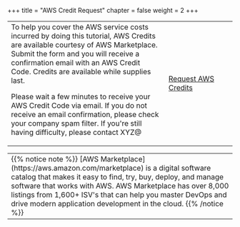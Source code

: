 +++
title = "AWS Credit Request"
chapter = false
weight = 2
+++

<table class="credit" style="width:100%">
<tr class="credit">
  <td class="credit" style="width:70%">To help you cover the AWS service costs incurred by doing this tutorial,
AWS Credits are available courtesy of AWS Marketplace. Submit the form and you
will receive a confirmation email with an AWS Credit Code. Credits are 
available while supplies last.
            
Please wait a few minutes to receive your AWS Credit Code via email. If you do 
not receive an email confirmation, please check your company spam filter.
If you're still having difficulty, please contact XYZ@
   </td>
  <td class="credit" style="width:30%"> <a href="https://www.google.com" target="_blank" class="credit-btn">Request AWS Credits</a>  </td>
</table>

<table class="credit">
<tr class="credit"><td class="credit" style="width:100%">
{{% notice note %}}
[AWS Marketplace](https://aws.amazon.com/marketplace) is a digital software catalog that makes it easy to find, try, buy, deploy, and manage 
software that works with AWS. AWS Marketplace has over 8,000 listings from 1,600+ ISV's that can
help you master DevOps and drive modern application development in the cloud.
{{% /notice %}}
</td></tr>
</table>

